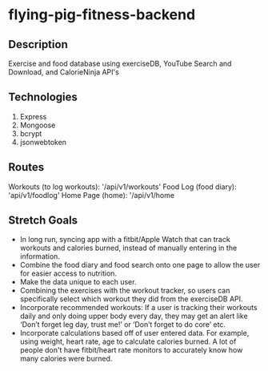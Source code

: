 # flying-pig-fitness-backend

## Description
Exercise and food database using exerciseDB, YouTube Search and Download, and CalorieNinja API's

## Technologies


1. Express
2. Mongoose
3. bcrypt
4. jsonwebtoken

## Routes
Workouts (to log workouts): '/api/v1/workouts'
Food Log (food diary): 'api/v1/foodlog'
Home Page (home): '/api/v1/home

## Stretch Goals


- In long run, syncing app with a fitbit/Apple Watch that can track workouts and calories burned, instead of manually entering in the information.
- Combine the food diary and food search onto one page to allow the user for easier access to nutrition.
- Make the data unique to each user.
- Combining the exercises with the workout tracker, so users can specifically select which workout they did from the exerciseDB API.
- Incorporate recommended workouts: If a user is tracking their workouts daily and only doing upper body every day, they may get an alert like ‘Don’t forget leg day, trust me!’ or ‘Don’t forget to do core’ etc.
- Incorporate calculations based off of user entered data. For example, using weight, heart rate, age to calculate calories burned. A lot of people don't have fitbit/heart rate monitors to accurately know how many calories were burned. 
